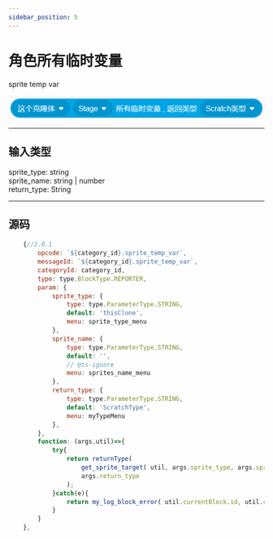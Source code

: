 ```yaml
---
sidebar_position: 5
---
```

# 角色所有临时变量

sprite temp var

![img](img\sprite_temp_var\image.png)  


***
## 输入类型
sprite_type: string  
sprite_name: string | number  
return_type: String  


***
## 源码
```js title="/categorys/debug.js"
    {//2.0.1
        opcode: `${category_id}.sprite_temp_var`,
        messageId: `${category_id}.sprite_temp_var`,
        categoryId: category_id,
        type: type.BlockType.REPORTER,
        param: {
            sprite_type: {
                type: type.ParameterType.STRING,
                default: 'thisClone',
                menu: sprite_type_menu
            },
            sprite_name: {
                type: type.ParameterType.STRING,
                default: '',
                // @ts-ignore
                menu: sprites_name_menu
            },
            return_type: {
                type: type.ParameterType.STRING,
                default: 'ScratchType',
                menu: myTypeMenu
            },
        },
        function: (args,util)=>{
            try{
                return returnType(
                    get_sprite_target( util, args.sprite_type, args.sprite_name ).bddjr_toolbox_v2_temp_var ,
                    args.return_type
                );
            }catch(e){
                return my_log_block_error( util.currentBlock.id, util.currentBlock.opcode, e )
            }
        }
    },
```
